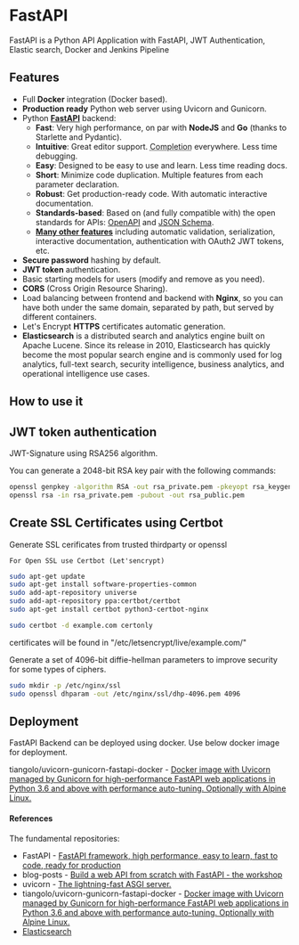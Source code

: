 # FastAPI

FastAPI is a Python API Application with FastAPI, JWT Authentication, Elastic search, Docker and Jenkins Pipeline

## Features

* Full **Docker** integration (Docker based).
* **Production ready** Python web server using Uvicorn and Gunicorn.
* Python <a href="https://github.com/tiangolo/fastapi" class="external-link" target="_blank">**FastAPI**</a> backend:
    * **Fast**: Very high performance, on par with **NodeJS** and **Go** (thanks to Starlette and Pydantic).
    * **Intuitive**: Great editor support. <abbr title="also known as auto-complete, autocompletion, IntelliSense">Completion</abbr> everywhere. Less time debugging.
    * **Easy**: Designed to be easy to use and learn. Less time reading docs.
    * **Short**: Minimize code duplication. Multiple features from each parameter declaration.
    * **Robust**: Get production-ready code. With automatic interactive documentation.
    * **Standards-based**: Based on (and fully compatible with) the open standards for APIs: <a href="https://github.com/OAI/OpenAPI-Specification" class="external-link" target="_blank">OpenAPI</a> and <a href="http://json-schema.org/" class="external-link" target="_blank">JSON Schema</a>.
    * <a href="https://fastapi.tiangolo.com/features/" class="external-link" target="_blank">**Many other features**</a> including automatic validation, serialization, interactive documentation, authentication with OAuth2 JWT tokens, etc.
* **Secure password** hashing by default.
* **JWT token** authentication.
* Basic starting models for users (modify and remove as you need).
* **CORS** (Cross Origin Resource Sharing).
* Load balancing between frontend and backend with **Nginx**, so you can have both under the same domain, separated by path, but served by different containers.
* Let's Encrypt **HTTPS** certificates automatic generation.
* **Elasticsearch** is a distributed search and analytics engine built on Apache Lucene. Since its release in 2010, Elasticsearch has quickly become the most popular search engine and is commonly used for log analytics, full-text search, security intelligence, business analytics, and operational intelligence use cases.

## How to use it

## JWT token authentication

JWT-Signature using RSA256 algorithm.

You can generate a 2048-bit RSA key pair with the following commands:

```bash
openssl genpkey -algorithm RSA -out rsa_private.pem -pkeyopt rsa_keygen_bits:2048
openssl rsa -in rsa_private.pem -pubout -out rsa_public.pem
```

## Create SSL Certificates using Certbot

Generate SSL cerificates from trusted thirdparty or openssl

	For Open SSL use Certbot (Let'sencrypt)
```bash
sudo apt-get update
sudo apt-get install software-properties-common
sudo add-apt-repository universe
sudo add-apt-repository ppa:certbot/certbot
sudo apt-get install certbot python3-certbot-nginx

sudo certbot -d example.com certonly
```
certificates will be found in "/etc/letsencrypt/live/example.com/"

Generate a set of 4096-bit diffie-hellman parameters to improve security for some types of ciphers. 
```bash
sudo mkdir -p /etc/nginx/ssl
sudo openssl dhparam -out /etc/nginx/ssl/dhp-4096.pem 4096
```

## Deployment

FastAPI Backend can be deployed using docker. Use below docker image for deployment.

tiangolo/uvicorn-gunicorn-fastapi-docker - [Docker image with Uvicorn managed by Gunicorn for high-performance FastAPI web applications in Python 3.6 and above with performance auto-tuning. Optionally with Alpine Linux.](https://github.com/tiangolo/uvicorn-gunicorn-fastapi-docker)


#### References

The fundamental repositories:
- FastAPI - [FastAPI framework, high performance, easy to learn, fast to code, ready for production](https://fastapi.tiangolo.com/)
- blog-posts - [Build a web API from scratch with FastAPI - the workshop](https://github.com/tiangolo/blog-posts/tree/master/pyconby-web-api-from-scratch-with-fastapi)
- uvicorn - [The lightning-fast ASGI server.](https://www.uvicorn.org/deployment/)
- tiangolo/uvicorn-gunicorn-fastapi-docker - [Docker image with Uvicorn managed by Gunicorn for high-performance FastAPI web applications in Python 3.6 and above with performance auto-tuning. Optionally with Alpine Linux.](https://github.com/tiangolo/uvicorn-gunicorn-fastapi-docker)
- [Elasticsearch](https://www.elastic.co/)